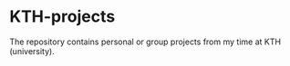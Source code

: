 # KTH-projects
The repository contains personal or group projects from my time at KTH (university).
